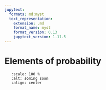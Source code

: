 ```yaml
---
jupytext:
  formats: md:myst
  text_representation:
    extension: .md
    format_name: myst
    format_version: 0.13
    jupytext_version: 1.11.5
---
```


# Elements of probability

```{image} _static/img/coming_soon.png
   :scale: 100 %
   :alt: soming soon
   :align: center

